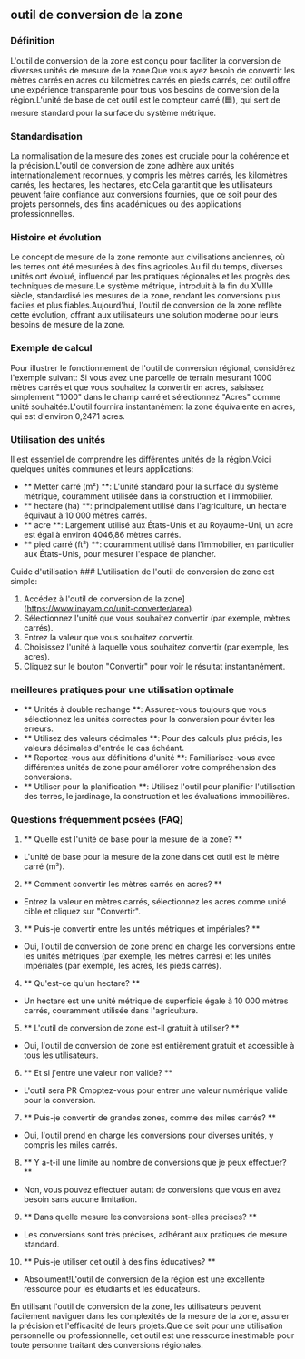 ## outil de conversion de la zone

### Définition
L'outil de conversion de la zone est conçu pour faciliter la conversion de diverses unités de mesure de la zone.Que vous ayez besoin de convertir les mètres carrés en acres ou kilomètres carrés en pieds carrés, cet outil offre une expérience transparente pour tous vos besoins de conversion de la région.L'unité de base de cet outil est le compteur carré (🟦), qui sert de mesure standard pour la surface du système métrique.

### Standardisation
La normalisation de la mesure des zones est cruciale pour la cohérence et la précision.L'outil de conversion de zone adhère aux unités internationalement reconnues, y compris les mètres carrés, les kilomètres carrés, les hectares, les hectares, etc.Cela garantit que les utilisateurs peuvent faire confiance aux conversions fournies, que ce soit pour des projets personnels, des fins académiques ou des applications professionnelles.

### Histoire et évolution
Le concept de mesure de la zone remonte aux civilisations anciennes, où les terres ont été mesurées à des fins agricoles.Au fil du temps, diverses unités ont évolué, influencé par les pratiques régionales et les progrès des techniques de mesure.Le système métrique, introduit à la fin du XVIIIe siècle, standardisé les mesures de la zone, rendant les conversions plus faciles et plus fiables.Aujourd'hui, l'outil de conversion de la zone reflète cette évolution, offrant aux utilisateurs une solution moderne pour leurs besoins de mesure de la zone.

### Exemple de calcul
Pour illustrer le fonctionnement de l'outil de conversion régional, considérez l'exemple suivant:
Si vous avez une parcelle de terrain mesurant 1000 mètres carrés et que vous souhaitez la convertir en acres, saisissez simplement "1000" dans le champ carré et sélectionnez "Acres" comme unité souhaitée.L'outil fournira instantanément la zone équivalente en acres, qui est d'environ 0,2471 acres.

### Utilisation des unités
Il est essentiel de comprendre les différentes unités de la région.Voici quelques unités communes et leurs applications:
- ** Metter carré (m²) **: L'unité standard pour la surface du système métrique, couramment utilisée dans la construction et l'immobilier.
- ** hectare (ha) **: principalement utilisé dans l'agriculture, un hectare équivaut à 10 000 mètres carrés.
- ** acre **: Largement utilisé aux États-Unis et au Royaume-Uni, un acre est égal à environ 4046,86 mètres carrés.
- ** pied carré (ft²) **: couramment utilisé dans l'immobilier, en particulier aux États-Unis, pour mesurer l'espace de plancher.

Guide d'utilisation ###
L'utilisation de l'outil de conversion de zone est simple:
1. Accédez à l'outil de conversion de la zone] (https://www.inayam.co/unit-converter/area).
2. Sélectionnez l'unité que vous souhaitez convertir (par exemple, mètres carrés).
3. Entrez la valeur que vous souhaitez convertir.
4. Choisissez l'unité à laquelle vous souhaitez convertir (par exemple, les acres).
5. Cliquez sur le bouton "Convertir" pour voir le résultat instantanément.

### meilleures pratiques pour une utilisation optimale
- ** Unités à double rechange **: Assurez-vous toujours que vous sélectionnez les unités correctes pour la conversion pour éviter les erreurs.
- ** Utilisez des valeurs décimales **: Pour des calculs plus précis, les valeurs décimales d'entrée le cas échéant.
- ** Reportez-vous aux définitions d'unité **: Familiarisez-vous avec différentes unités de zone pour améliorer votre compréhension des conversions.
- ** Utiliser pour la planification **: Utilisez l'outil pour planifier l'utilisation des terres, le jardinage, la construction et les évaluations immobilières.

### Questions fréquemment posées (FAQ)

1. ** Quelle est l'unité de base pour la mesure de la zone? **
- L'unité de base pour la mesure de la zone dans cet outil est le mètre carré (m²).

2. ** Comment convertir les mètres carrés en acres? **
- Entrez la valeur en mètres carrés, sélectionnez les acres comme unité cible et cliquez sur "Convertir".

3. ** Puis-je convertir entre les unités métriques et impériales? **
- Oui, l'outil de conversion de zone prend en charge les conversions entre les unités métriques (par exemple, les mètres carrés) et les unités impériales (par exemple, les acres, les pieds carrés).

4. ** Qu'est-ce qu'un hectare? **
- Un hectare est une unité métrique de superficie égale à 10 000 mètres carrés, couramment utilisée dans l'agriculture.

5. ** L'outil de conversion de zone est-il gratuit à utiliser? **
- Oui, l'outil de conversion de zone est entièrement gratuit et accessible à tous les utilisateurs.

6. ** Et si j'entre une valeur non valide? **
- L'outil sera PR Ompptez-vous pour entrer une valeur numérique valide pour la conversion.

7. ** Puis-je convertir de grandes zones, comme des miles carrés? **
- Oui, l'outil prend en charge les conversions pour diverses unités, y compris les miles carrés.

8. ** Y a-t-il une limite au nombre de conversions que je peux effectuer? **
- Non, vous pouvez effectuer autant de conversions que vous en avez besoin sans aucune limitation.

9. ** Dans quelle mesure les conversions sont-elles précises? **
- Les conversions sont très précises, adhérant aux pratiques de mesure standard.

10. ** Puis-je utiliser cet outil à des fins éducatives? **
- Absolument!L'outil de conversion de la région est une excellente ressource pour les étudiants et les éducateurs.

En utilisant l'outil de conversion de la zone, les utilisateurs peuvent facilement naviguer dans les complexités de la mesure de la zone, assurer la précision et l'efficacité de leurs projets.Que ce soit pour une utilisation personnelle ou professionnelle, cet outil est une ressource inestimable pour toute personne traitant des conversions régionales.